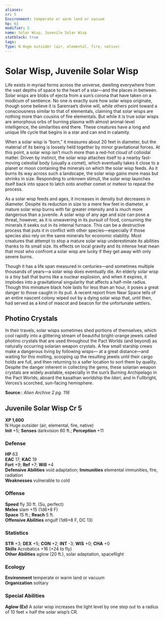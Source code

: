 ```yaml
---
aliases: 
cr: 5
Environment: temperate or warm land or vacuum  
hp: 63
modifier: 5
name: Solar Wisp, Juvenile Solar Wisp
statblock: true
tags: 
Type: N Huge outsider (air, elemental, fire, native)  
---
```


# Solar Wisp, Juvenile Solar Wisp

Life exists in myriad forms across the universe, dwelling everywhere from the vast depths of space to the heart of a star—and the places in between. Solar wisps are blobs of ejecta from a sun’s corona that have taken on a modicum of sentience. No one is exactly sure how solar wisps originate, though some believe it is Sarenrae’s divine will, while others point toward a consciousness similar to that of elementals, claiming that solar wisps are nothing more than cousins of fire elementals. But while it is true solar wisps are amorphous orbs of burning plasma with almost animal-level intelligence, the similarities end there. These creatures have a long and unique life cycle that begins in a star and can end in calamity.

When a solar wisp is “born,” it measures about 20 feet in diameter, but the material of its being is loosely held together by minor gravitational forces. At this point, a solar wisp isn’t much more than a red-hot cloud of colloidal matter. Driven by instinct, the solar wisp attaches itself to a nearby fast-moving celestial body (usually a comet), which eventually takes it close to a planet or moon containing the minerals on which the solar wisp feeds. As it burns its way across such a landscape, the solar wisp gains more mass but shrinks in size. Responding to unknown stimuli, the solar wisp launches itself back into space to latch onto another comet or meteor to repeat the process.

As a solar wisp feeds and ages, it increases in density but decreases in diameter. Despite its reduction in size to a mere few feet in diameter, a mature solar wisp burns with far greater intensity and is much more dangerous than a juvenile. A solar wisp of any age and size can pose a threat, however, as it is unwavering in its pursuit of food, consuming the minerals it seeks out in its internal furnace. This can be a destructive process that puts it in conflict with other species—especially if those species also rely on the same minerals for economic stability. Most creatures that attempt to stop a mature solar wisp underestimate its abilities thanks to its small size. Its effects on local gravity and its intense heat mean that most who confront a solar wisp are lucky if they get away with only severe burns.

Though it has a life span measured in centuries—and sometimes multiple thousands of years—a solar wisp does eventually die. An elderly solar wisp is a tiny ball that burns like a nuclear explosion, and when it expires, it implodes into a gravitational singularity that affects a half-mile radius. Though this miniature black hole lasts for less than an hour, it poses a great danger to those caught in its pull. A recent report from Near Space tells of an entire nascent colony wiped out by a dying solar wisp that, until then, had served as a kind of mascot and beacon for the unfortunate settlers.

## Photino Crystals

In their travels, solar wisps sometimes shed portions of themselves, which cool rapidly into a glittering stream of beautiful bright-orange jewels called photino crystals that are used throughout the Pact Worlds (and beyond) as naturally occurring solarian weapon crystals. A few small starship crews make a dangerous living by following wisps— at a great distance—and waiting for this molting, scooping up the resulting jewels until their cargo holds are full, and then returning to a safer location to sort them by quality. Despite the danger inherent in collecting the gems, these solarian weapon crystals are widely available, especially in the sun’s Burning Archipelago in the Pact Worlds; aboard the kasathan worldship the _Idari_; and in Fullbright, Verces’s scorched, sun-facing hemisphere.


**Source**:: _Alien Archive 2 pg. 116_

## Juvenile Solar Wisp Cr 5

**XP 1,600**  
N Huge outsider (air, elemental, fire, native)  
**Init** +5; **Senses** darkvision 60 ft.; **Perception** +11  

### Defense

**HP** 63  
**EAC** 17; **KAC** 19  
**Fort** +9; **Ref** +7; **Will** +4  
**Defensive Abilities** void adaptation; **Immunities** elemental immunities, fire, radiation  
**Weaknesses** vulnerable to cold

### Offense

**Speed** fly 30 ft. (Su, perfect)  
**Melee** slam +15 (1d6+8 F)  
**Space** 15 ft.; **Reach** 5 ft.  
**Offensive Abilities** engulf (1d6+8 F, DC 13)

### Statistics

**STR** +3; **DEX** +5; **CON** +2; **INT** -3; **WIS** +0; **CHA** +0  
**Skills** Acrobatics +16 (+24 to fly)  
**Other Abilities** aglow (20 ft.), solar adaptation, spaceflight

### Ecology

**Environment** temperate or warm land or vacuum  
**Organization** solitary

### Special Abilities

**Aglow (Ex)** A solar wisp increases the light level by one step out to a radius of 10 feet × half the solar wisp’s CR.
